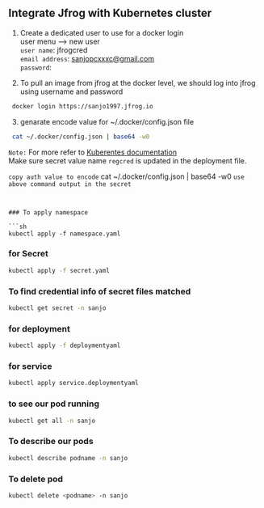 ## Integrate Jfrog with Kubernetes cluster
  
1. Create a dedicated user to use for a docker login   
     user menu --> new user  
     `user name`: jfrogcred  
     `email address`: sanjopcxxxc@gmail.com  
     `password`: <password>  

2. To pull an image from jfrog at the docker level, we should log into jfrog using username and password   
```sh 
 docker login https://sanjo1997.jfrog.io
```

3. genarate encode value for ~/.docker/config.json file 
  ```sh 
   cat ~/.docker/config.json | base64 -w0
   ```
   
`Note:` For more refer to [Kuberentes documentation](https://kubernetes.io/docs/tasks/configure-pod-container/pull-image-private-registry/)  
Make sure secret value name `regcred` is updated in the deployment file.  

  `copy auth value to encode`
  cat ~/.docker/config.json | base64 -w0
  `use above command output in the secret`
```


### To apply namespace

```sh 
kubectl apply -f namespace.yaml
```
### for Secret 

```sh
kubectl apply -f secret.yaml

```

### To find credential info of secret files matched
```sh
kubectl get secret -n sanjo
``` 

### for deployment

```sh
kubectl apply -f deploymentyaml
```

### for service
```sh 
kubectl apply service.deploymentyaml
``` 

### to see our pod running

```sh
kubectl get all -n sanjo
```

### To describe our pods

```sh
kubectl describe podname -n sanjo
```

### To delete pod
```sh
kubectl delete <podname> -n sanjo
```
